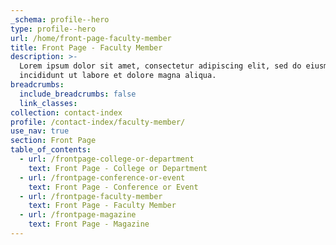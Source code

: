 ```yaml
---
_schema: profile--hero
type: profile--hero
url: /home/front-page-faculty-member
title: Front Page - Faculty Member
description: >-
  Lorem ipsum dolor sit amet, consectetur adipiscing elit, sed do eiusmod tempor
  incididunt ut labore et dolore magna aliqua.
breadcrumbs:
  include_breadcrumbs: false
  link_classes:
collection: contact-index
profile: /contact-index/faculty-member/
use_nav: true
section: Front Page
table_of_contents:
  - url: /frontpage-college-or-department
    text: Front Page - College or Department
  - url: /frontpage-conference-or-event
    text: Front Page - Conference or Event
  - url: /frontpage-faculty-member
    text: Front Page - Faculty Member
  - url: /frontpage-magazine
    text: Front Page - Magazine
---
```

